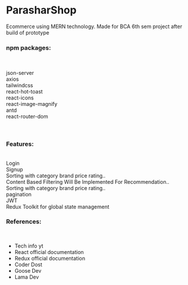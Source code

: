 # ParasharShop
Ecommerce using MERN technology. Made for BCA 6th sem project after build of prototype</br>

<h3>npm packages:</h3></br>
</br>
json-server</br>
axios</br>
tailwindcss</br>
react-hot-toast</br>
react-icons</br>
react-image-magnify</br>
antd</br>
react-router-dom</br>

</br>
</br>
<h3>Features:</h3></br>
Login </br>
Signup</br>
Sorting with category brand price rating..</br>
Content Based Filtering Will Be Implemented For Recommendation..</br>
Sorting with category brand price rating..</br>
pagination</br>
JWT</br>
Redux Toolkit for global state management</br>

<h3>References:</h3></br>
<ul>
  <li>Tech info yt</li>
  <li>React official documentation</li>
  <li>Redux official documentation</li>
  <li>Coder Dost</li>
  <li>Goose Dev</li>
  <li>Lama Dev</li>
</ul>



